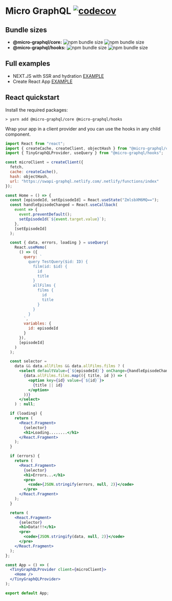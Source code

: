# Micro GraphQL [![codecov](https://codecov.io/gh/jacob-ebey/micro-graphql-monorepo/branch/master/graph/badge.svg)](https://codecov.io/gh/jacob-ebey/micro-graphql-monorepo)

## Bundle sizes

- **@micro-graphql/core:** ![npm bundle size](https://img.shields.io/bundlephobia/min/@micro-graphql/core?style=flat-square) ![npm bundle size](https://img.shields.io/bundlephobia/minzip/@micro-graphql/core?style=flat-square)
- **@micro-graphql/hooks:** ![npm bundle size](https://img.shields.io/bundlephobia/min/@micro-graphql/hooks?style=flat-square) ![npm bundle size](https://img.shields.io/bundlephobia/minzip/@micro-graphql/hooks?style=flat-square)

## Full examples

- NEXT.JS with SSR and hydration [EXAMPLE](https://github.com/jacob-ebey/micro-graphql-monorepo/tree/master/packages/next-example)
- Create React App [EXAMPLE](https://codesandbox.io/s/github/jacob-ebey/micro-graphql-cra-example/tree/master/)

## React quickstart

Install the required packages:

```shell
> yarn add @micro-graphql/core @micro-graphql/hooks
```

Wrap your app in a client provider and you can use the hooks in any child component.

```jsx
import React from "react";
import { createCache, createClient, objectHash } from "@micro-graphql/core";
import { TinyGraphQLProvider, useQuery } from "@micro-graphql/hooks";

const microClient = createClient({
  fetch,
  cache: createCache(),
  hash: objectHash,
  url: "https://swapi-graphql.netlify.com/.netlify/functions/index"
});

const Home = () => {
  const [episodeId, setEpisodeId] = React.useState("ZmlsbXM6MQ==");
  const handleEpisodeChanged = React.useCallback(
    event => {
      event.preventDefault();
      setEpisodeId(`${event.target.value}`);
    },
    [setEpisodeId]
  );

  const { data, errors, loading } = useQuery(
    React.useMemo(
      () => ({
        query: `
          query TestQuery($id: ID) {
            film(id: $id) {
              id
              title
            }
            allFilms {
              films {
                id
                title
              }
            }
          }
        `,
        variables: {
          id: episodeId
        }
      }),
      [episodeId]
    )
  );

  const selector =
    data && data.allFilms && data.allFilms.films ? (
      <select defaultValue={`${episodeId}`} onChange={handleEpisodeChanged}>
        {data.allFilms.films.map(({ title, id }) => (
          <option key={id} value={`${id}`}>
            {title || id}
          </option>
        ))}
      </select>
    ) : null;

  if (loading) {
    return (
      <React.Fragment>
        {selector}
        <h1>Loading........</h1>
      </React.Fragment>
    );
  }

  if (errors) {
    return (
      <React.Fragment>
        {selector}
        <h1>Errors...</h1>
        <pre>
          <code>{JSON.stringify(errors, null, 2)}</code>
        </pre>
      </React.Fragment>
    );
  }

  return (
    <React.Fragment>
      {selector}
      <h1>Data!!!</h1>
      <pre>
        <code>{JSON.stringify(data, null, 2)}</code>
      </pre>
    </React.Fragment>
  );
};

const App = () => (
  <TinyGraphQLProvider client={microClient}>
    <Home />
  </TinyGraphQLProvider>
);

export default App;
```
